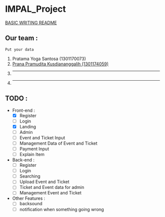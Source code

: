 # IMPAL_Project

[BASIC WRITING README](https://help.github.com/en/articles/basic-writing-and-formatting-syntax)

## Our team :
``` Put your data ```
1. Pratama Yoga Santosa (1301170073)
2. [Prana Pramudita Kusdiananggalih (1301174059)](https://github.com/pranapramudita)
3. ----
4. ----

## TODO :
* Front-end :
	- [x] Register
	- [ ] Login
	- [x] Landing
	- [ ] Admin
	- [ ] Event and Ticket Input 
	- [ ] Management Data of Event and Ticket
	- [ ] Payment Input
	- [ ] Explain Item 
	
* Back-end :
	- [ ] Register
	- [ ] Login
	- [ ] Searching
	- [ ] Upload Event and Ticket
	- [ ] Ticket and Event data for admin
	- [ ] Management Event and Ticket

* Other Features :
	- [ ] backsound
	- [ ] notification when something going wrong
